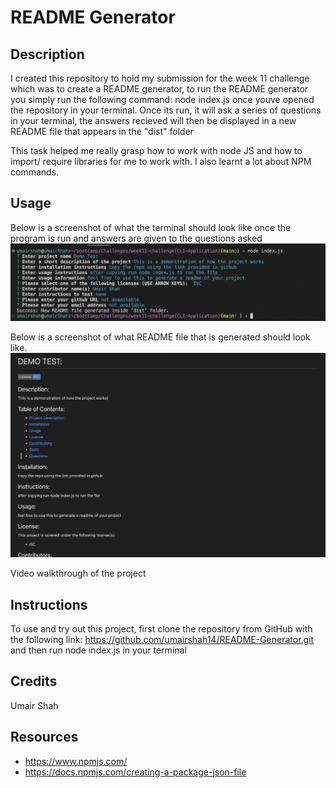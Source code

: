 # README Generator

## Description
I created this repository to hold my submission for the week 11 challenge which was to create a README generator, to run the README generator you simply run the following command: node index.js once youve opened the repository in your terminal. Once its run, it will ask a series of questions in your terminal, the answers recieved will then be displayed in a new README file that appears in the "dist" folder

This task helped me really grasp how to work with node JS and how to import/ require libraries for me to work with. I also learnt a lot about NPM commands.

## Usage

Below is a screenshot of what the terminal should look like once the program is run and answers are given to the questions asked
![screenshot of the project](./assets/images/Screenshot%202023-02-20%20at%2016.31.00.png)

Below is a screenshot of what README file that is generated should look like.
![screenshot of the project](./assets/images/Screenshot%202023-02-20%20at%2016.31.23.png)

Video walkthrough of the project



## Instructions

To use and try out this project, first clone the repository from GitHub with the following link: https://github.com/umairshah14/README-Generator.git and then run node index.js in your terminal

## Credits

Umair Shah

## Resources

- https://www.npmjs.com/
- https://docs.npmjs.com/creating-a-package-json-file